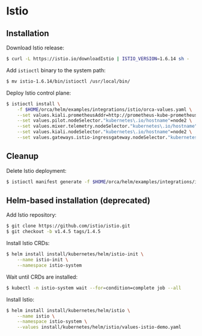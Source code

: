 # Istio

## Installation

Download Istio release:

```bash
$ curl -L https://istio.io/downloadIstio | ISTIO_VERSION=1.6.14 sh -
```

Add `istioctl` binary to the system path:

```bash
$ mv istio-1.6.14/bin/istioctl /usr/local/bin/
```

Deploy Istio control plane:

```bash
$ istioctl install \
    -f $HOME/orca/helm/examples/integrations/istio/orca-values.yaml \
    --set values.kiali.prometheusAddr=http://prometheus-kube-prometheus-prometheus.monitoring:9090 \
    --set values.pilot.nodeSelector."kubernetes\.io/hostname"=node2 \
    --set values.mixer.telemetry.nodeSelector."kubernetes\.io/hostname"=node2 \
    --set values.kiali.nodeSelector."kubernetes\.io/hostname"=node2 \
    --set values.gateways.istio-ingressgateway.nodeSelector."kubernetes\.io/hostname"=node2
```

## Cleanup

Delete Istio deployment:

```bash
$ istioctl manifest generate -f $HOME/orca/helm/examples/integrations/istio/orca-values.yaml | kubectl delete -f -
```

## Helm-based installation (deprecated)

Add Istio repository:

```bash
$ git clone https://github.com/istio/istio.git
$ git checkout -b v1.4.5 tags/1.4.5
```

Install Istio CRDs:

```bash
$ helm install install/kubernetes/helm/istio-init \
    --name istio-init \
    --namespace istio-system
```

Wait until CRDs are installed:

```bash
$ kubectl -n istio-system wait --for=condition=complete job --all
```

Install Istio:

```bash
$ helm install install/kubernetes/helm/istio \
    --name istio \
    --namespace istio-system \
    --values install/kubernetes/helm/istio/values-istio-demo.yaml
```
